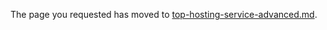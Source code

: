 <!--TODO:  This document has been deprecated.  It has been replaced by top-hosting-service-advanced.md -->

The page you requested has moved to [top-hosting-service-advanced.md](top-hosting-service-advanced.md). 